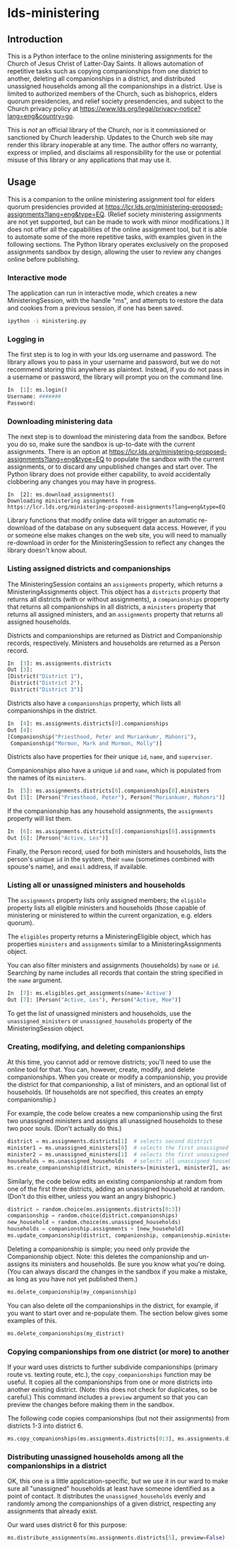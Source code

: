 # lds-ministering
## Introduction
This is a Python interface to the online ministering assignments for the Church of Jesus Christ of Latter-Day Saints.
It allows automation of repetitive tasks such as copying companionships from one district to another, deleting all
companionships in a district, and distributed unassigned households among all the companionships in a district. Use
is limited to authorized members of the Church, such as bishoprics, elders quorum presidencies, and relief society
presendencies, and subject to the Church privacy policy at https://www.lds.org/legal/privacy-notice?lang=eng&country=go.

This is *not* an official library of the Church, nor is it commissioned or sanctioned by Church leadership. Updates
to the Church web site may render this library inoperable at any time. The author offers no warranty, express or implied, 
and disclaims all responsibility for the use or potential misuse of this library or any applications that may use it.

## Usage
This is a companion to the online ministering assignment tool for elders quorum presidencies provided at 
https://lcr.lds.org/ministering-proposed-assignments?lang=eng&type=EQ. (Relief society ministering assignments are not
yet supported, but can be made to work with minor modifications.) It does not offer all the capabilities of the online
assignment tool, but it is able to automate some of the more repetitive tasks, with examples given in the following 
sections. The Python library operates exclusively on the proposed assignments sandbox by design, allowing the user to 
review any changes online before publishing.

### Interactive mode
The application can run in interactive mode, which creates a new MinisteringSession, with the handle "ms", and attempts
to restore the data and cookies from a previous session, if one has been saved.

```sh
ipython -i ministering.py
```

### Logging in
The first step is to log in with your lds.org username and password. The library allows you to pass in your username and
password, but we do not recommend storing this anywhere as plaintext. Instead, if you do not pass in a username or 
password, the library will prompt you on the command line.

```python
In  [1]: ms.login()
Username: #######
Password:
```

### Downloading ministering data
The next step is to download the ministering data from the sandbox. Before you do so, make sure the sandbox is up-to-date
with the current assignments. There is an option at https://lcr.lds.org/ministering-proposed-assignments?lang=eng&type=EQ
to populate the sandbox with the current assignments, or to discard any unpublished changes and start over. The Python
library does not provide either capability, to avoid accidentally clobbering any changes you may have in progress.

```
In  [2]: ms.download_assignments()
Downloading ministering assignments from https://lcr.lds.org/ministering-proposed-assignments?lang=eng&type=EQ
```

Library functions that modify online data will trigger an automatic re-download of the database on any subsequent data
access. However, if you or someone else makes changes on the web site, you will need to manually re-download in order for 
the MinisteringSession to reflect any changes the library doesn't know about.

### Listing assigned districts and companionships
The MinisteringSession contains an `assignments` property, which returns a MinisteringAssignments object. This object
has a `districts` property that returns all districts (with or without assignments), a `companionships` property that
returns all companionships in all districts, a `ministers` property that returns all assigned ministers, and an
`assignments` property that returns all assigned households.

Districts and companionships are returned as District and Companionship records, respectively. Ministers and households
are returned as a Person record.
```python
In  [3]: ms.assignments.districts
Out [3]:
[District("District 1"),
 District("District 2"),
 District("District 3")]
 ```
 
Districts also have a `companionships` property, which lists all companionships in the district.
```python
In  [4]: ms.assignments.districts[0].companionships
Out [4]:
[Companionship("Priesthood, Peter and Moriankumr, Mahonri"),
 Companionship("Mormon, Mark and Mormon, Molly")]
```

Districts also have properties for their unique `id`, `name`, and `supervisor`.

Companionships also have a unique `id` and `name`, which is populated from the names of its `ministers`.
```python
In  [5]: ms.assignments.districts[0].companionships[0].ministers
Out [5]: [Person("Priesthood, Peter"), Person("Moriankumr, Mahonri")]
```

If the companionship has any household assignments, the `assignments` property will list them.
```python
In  [6]: ms.assignments.districts[0].companionships[0].assignments
Out [6]: [Person("Active, Les")]
```

Finally, the Person record, used for both ministers and households, lists the person's unique `id` in the system,
their `name` (sometimes combined with spouse's name), and `email` address, if available.

### Listing all or unassigned ministers and households
The `assignments` property lists only assigned members; the `eligible` property lists all eligible ministers and
households (those capable of ministering or ministered to within the current organization, e.g. elders quorum).

The `eligibles` property returns a MinisteringEligible object, which has properties `ministers` and `assignments`
similar to a MinisteringAssignments object.

You can also filter ministers and assignments (households) by `name` or `id`. Searching by name includes all records 
that contain the string specified in the `name` argument.
```python
In  [7]: ms.eligibles.get_assignments(name='Active')
Out [7]: [Person("Active, Les"), Person("Active, Moe")]
```

To get the list of unassigned ministers and households, use the `unassigned_ministers` or `unassigned_households`
property of the MinisteringSession object.

### Creating, modifying, and deleting companionships
At this time, you cannot add or remove districts; you'll need to use the online tool for that. You can, however,
create, modify, and delete companionships. When you create or modify a companionship, you provide the district
for that companionship, a list of ministers, and an optional list of households. (If households are not specified,
this creates an empty companionship.)

For example, the code below creates a new companionship using the first two unassigned ministers and assigns all 
unassigned households to these two poor souls. (Don't actually do this.)

```python
district = ms.assignments.districts[1]  # selects second district
minister1 = ms.unassigned_ministers[0]  # selects the first unassigned minister
minister2 = ms.unassigned_ministers[1]  # selects the first unassigned minister
households = ms.unassigned_households   # selects all unassigned households
ms.create_companionship(district, ministers=[minister1, minister2], assignments=households)
```

Similarly, the code below edits an existing companionship at random from one of the first three districts, adding
an unassigned household at random. (Don't do this either, unless you want an angry bishopric.)

```python
district = random.choice(ms.assignments.districts[0:3])
companionship = random.choice(district.companionships)
new_household = random.choice(ms.unassigned_households)
households = companionship.assignments + [new_household]
ms.update_companionship(district, companionship, companionship.ministers, households)
```

Deleting a companionship is simple; you need only provide the Companionship object. Note: this deletes the 
companionship and un-assigns its ministers and households. Be sure you know what you're doing. (You can always 
discard the changes in the sandbox if you make a mistake, as long as you have not yet published them.)

```python
ms.delete_companionship(my_companionship)
```

You can also delete *all* the companionships in the district, for example, if you want to start over and re-populate
them. The section below gives some examples of this.

```python
ms.delete_companionships(my_district)
```

### Copying companionships from one district (or more) to another
If your ward uses districts to further subdivide companionships (primary route vs. texting route, etc.), the
`copy_companionships` function may be useful. It copies all the companionships from one or more districts
into another existing district. (Note: this does not check for duplicates, so be careful.) This command
includes a `preview` argument so that you can preview the changes before making them in the sandbox.

The following code copies companionships (but not their assignments) from districts 1-3 into district 6.

```python
ms.copy_companionships(ms.assignments.districts[0:3], ms.assignments.districts[5], preview=False)
```

### Distributing unassigned households among all the companionships in a district
OK, this one is a little application-specific, but we use it in our ward to make sure all "unassigned" households
at least have someone identified as a point of contact. It distributes the `unassigned_households` evenly and
randomly among the companionships of a given district, respecting any assignments that already exist.

Our ward uses district 6 for this purpose:

```python
ms.distribute_assignments(ms.assignments.districts[5], preview=False)
```
